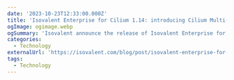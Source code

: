 ```yaml
---
date: '2023-10-23T12:33:00.000Z'
title: 'Isovalent Enterprise for Cilium 1.14: introducing Cilium Multi-Network'
ogImage: ogimage.webp
ogSummary: 'Isovalent announce the release of Isovalent Enterprise for Cilium 1.14, highlighting its new Cilium Multi-Network feature, which allows a Kubernetes Pod to connect to multiple network interfaces without sacrificing security and observability'
categories:
  - Technology
externalUrl: 'https://isovalent.com/blog/post/isovalent-enterprise-for-cilium-1-14-multi-network/'
tags:
  - Technology
---
```

